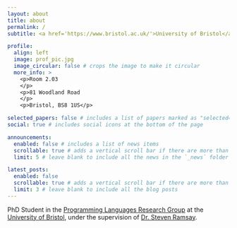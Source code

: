 ```yaml
---
layout: about
title: about
permalink: /
subtitle: <a href='https://www.bristol.ac.uk/'>University of Bristol</a>..

profile:
  align: left
  image: prof_pic.jpg
  image_circular: false # crops the image to make it circular
  more_info: >
    <p>Room 2.03
    </p>
    <p>81 Woodland Road
    </p>
    <p>Bristol, BS8 1US</p>

selected_papers: false # includes a list of papers marked as "selected={true}"
social: true # includes social icons at the bottom of the page

announcements:
  enabled: false # includes a list of news items
  scrollable: true # adds a vertical scroll bar if there are more than 3 news items
  limit: 5 # leave blank to include all the news in the `_news` folder

latest_posts:
  enabled: false
  scrollable: true # adds a vertical scroll bar if there are more than 3 new posts items
  limit: 3 # leave blank to include all the blog posts
---
```


PhD Student in the [Programming Languages Research Group](https://plrg-bristol.github.io) at the [University of Bristol](https://bristol.ac.uk), under the supervision of [Dr. Steven Ramsay](https://sjrsay.github.io/).